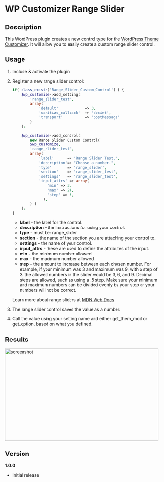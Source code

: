 # WP Customizer Range Slider

## Description

This WordPress plugin creates a new control type for the [WordPress Theme Customizer](http://codex.wordpress.org/Theme_Customization_API). It will allow you to easily create a custom range slider control.

## Usage

1. Include & activate the plugin
2. Register a new range slider control:

	``` php
	if( class_exists('Range_Slider_Custom_Control') ) {
		$wp_customize->add_setting(
			'range_slider_test',
			array(
				'default'            => 3,
				'sanitize_callback'  => 'absint',
				'transport'			 => 'postMessage'
			)
		);

		$wp_customize->add_control( 
			new Range_Slider_Custom_Control( 
			$wp_customize, 
			'range_slider_test', 
			array(
				'label'      => 'Range Slider Test.',
				'description'=> "Choose a number.",
				'type'     	 => 'range_slider',
				'section'    => 'range_slider_test',
				'settings'   => 'range_slider_test',
				'input_attrs' => array(
				    'min' => 3,
				    'max' => 24,
				    'step' => 3,
				  ),
			) ) 
		);
	}
	``` 
	* **label** - the label for the control.
	* **description** - the instructions for using your control.
	* **type** - must be: range_slider
	* **section** - the name of the section you are attaching your control to.
	* **settings** - the name of your control.
	* **input_attrs** - these are used to define the attributes of the input.
	* **min** - the minimum number allowed.
	* **max** - the maximum number allowed.
	* **step** - the amount to increase between each chosen number. For example, if your minimum was 3 and maximum was 9, with a step of 3, the allowed numbers in the slider would be 3, 6, and 9. Decimal steps are allowed, such as using a .5 step. Make sure your minimum and maximum numbers can be divided evenly by your step or your numbers will not be correct.

	Learn more about range sliders at [MDN Web Docs](https://developer.mozilla.org/en-US/docs/Web/HTML/Element/input/range)

3. The range slider control saves the value as a number. 
4. Call the value using your setting name and either get_them_mod or get_option, based on what you defined.

## Results

<img src="https://exportsmedia-media.s3-us-west-2.amazonaws.com/range-slider-example.gif" height="300" width="500" alt="screenshot">

## Version

**1.0.0**

* Initial release
